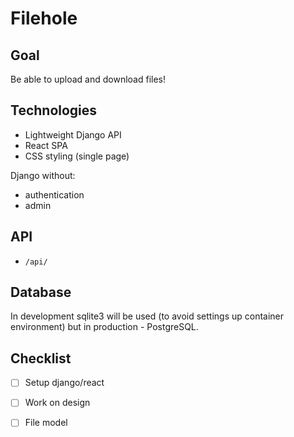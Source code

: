 # Filehole

## Goal

Be able to upload and download files!

## Technologies

- Lightweight Django API
- React SPA
- CSS styling (single page)

Django without:

- authentication
- admin

## API

- `/api/`

## Database

In development sqlite3 will be used (to avoid settings up container environment)
but in production - PostgreSQL.

## Checklist

- [ ] Setup django/react

- [ ] Work on design

- [ ] File model
